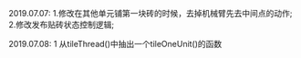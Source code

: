 2019.07.07:
1.修改在其他单元铺第一块砖的时候，去掉机械臂先去中间点的动作;
2.修改发布贴砖状态控制逻辑;


2019.07.08:
1 从tileThread()中抽出一个tileOneUnit()的函数
